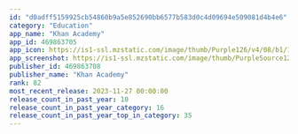 ```yaml
---
id: "d0adff5159925cb54860b9a5e852690bb6577b583d0c4d09694e509081d4b4e6"
category: "Education"
app_name: "Khan Academy"
app_id: 469863705
app_icon: https://is1-ssl.mzstatic.com/image/thumb/Purple126/v4/08/b1/15/08b11575-1542-4764-6343-db272d67113a/AppIcon-0-0-1x_U007emarketing-0-7-0-85-220.png/1024x1024bb.png
app_screenshot: https://is1-ssl.mzstatic.com/image/thumb/PurpleSource126/v4/31/60/d1/3160d130-c400-a256-e214-cba7b7660795/0b25ad1e-1f36-47ad-af16-32fcaa630a75_0_APP_IPHONE_65_0.png/1284x2778bb.png
publisher_id: 469863708
publisher_name: "Khan Academy"
rank: 82
most_recent_release: 2023-11-27 00:00:00
release_count_in_past_year: 10
release_count_in_past_year_category: 16
release_count_in_past_year_top_in_category: 35
---
```

